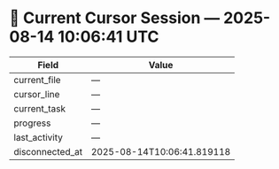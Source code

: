 # 📝 Current Cursor Session — 2025-08-14 10:06:41 UTC

| Field | Value |
|-------|-------|
| current_file | — |
| cursor_line | — |
| current_task | — |
| progress | — |
| last_activity | — |
| disconnected_at | 2025-08-14T10:06:41.819118 |
